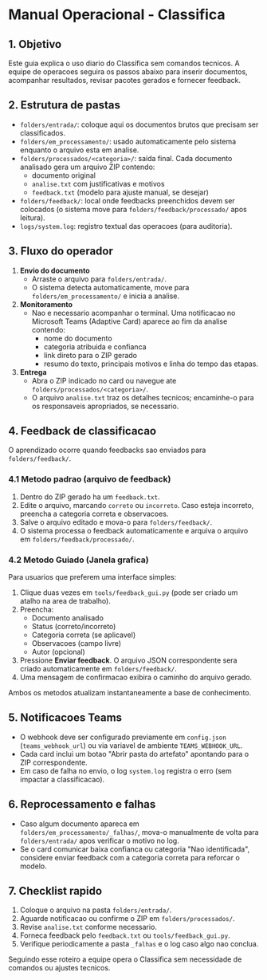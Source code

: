 # Manual Operacional - Classifica

## 1. Objetivo
Este guia explica o uso diario do Classifica sem comandos tecnicos. A equipe de operacoes seguira os passos abaixo para inserir documentos, acompanhar resultados, revisar pacotes gerados e fornecer feedback.

## 2. Estrutura de pastas
- `folders/entrada/`: coloque aqui os documentos brutos que precisam ser classificados.
- `folders/em_processamento/`: usado automaticamente pelo sistema enquanto o arquivo esta em analise.
- `folders/processados/<categoria>/`: saída final. Cada documento analisado gera um arquivo ZIP contendo:
  - documento original
  - `analise.txt` com justificativas e motivos
  - `feedback.txt` (modelo para ajuste manual, se desejar)
- `folders/feedback/`: local onde feedbacks preenchidos devem ser colocados (o sistema move para `folders/feedback/processado/` apos leitura).
- `logs/system.log`: registro textual das operacoes (para auditoria).

## 3. Fluxo do operador
1. **Envio do documento**
   - Arraste o arquivo para `folders/entrada/`.
   - O sistema detecta automaticamente, move para `folders/em_processamento/` e inicia a analise.
2. **Monitoramento**
   - Nao e necessario acompanhar o terminal. Uma notificacao no Microsoft Teams (Adaptive Card) aparece ao fim da analise contendo:
     - nome do documento
     - categoria atribuida e confianca
     - link direto para o ZIP gerado
     - resumo do texto, principais motivos e linha do tempo das etapas.
3. **Entrega**
   - Abra o ZIP indicado no card ou navegue ate `folders/processados/<categoria>/`.
   - O arquivo `analise.txt` traz os detalhes tecnicos; encaminhe-o para os responsaveis apropriados, se necessario.

## 4. Feedback de classificacao
O aprendizado ocorre quando feedbacks sao enviados para `folders/feedback/`.

### 4.1 Metodo padrao (arquivo de feedback)
1. Dentro do ZIP gerado ha um `feedback.txt`.
2. Edite o arquivo, marcando `correto` ou `incorreto`. Caso esteja incorreto, preencha a categoria correta e observacoes.
3. Salve o arquivo editado e mova-o para `folders/feedback/`.
4. O sistema processa o feedback automaticamente e arquiva o arquivo em `folders/feedback/processado/`.

### 4.2 Metodo Guiado (Janela grafica)
Para usuarios que preferem uma interface simples:
1. Clique duas vezes em `tools/feedback_gui.py` (pode ser criado um atalho na area de trabalho).
2. Preencha:
   - Documento analisado
   - Status (correto/incorreto)
   - Categoria correta (se aplicavel)
   - Observacoes (campo livre)
   - Autor (opcional)
3. Pressione **Enviar feedback**. O arquivo JSON correspondente sera criado automaticamente em `folders/feedback/`.
4. Uma mensagem de confirmacao exibira o caminho do arquivo gerado.

Ambos os metodos atualizam instantaneamente a base de conhecimento.

## 5. Notificacoes Teams
- O webhook deve ser configurado previamente em `config.json` (`teams_webhook_url`) ou via variavel de ambiente `TEAMS_WEBHOOK_URL`.
- Cada card inclui um botao "Abrir pasta do artefato" apontando para o ZIP correspondente.
- Em caso de falha no envio, o log `system.log` registra o erro (sem impactar a classificacao).

## 6. Reprocessamento e falhas
- Caso algum documento apareca em `folders/em_processamento/_falhas/`, mova-o manualmente de volta para `folders/entrada/` apos verificar o motivo no log.
- Se o card comunicar baixa confianca ou categoria "Nao identificada", considere enviar feedback com a categoria correta para reforcar o modelo.

## 7. Checklist rapido
1. Coloque o arquivo na pasta `folders/entrada/`.
2. Aguarde notificacao ou confirme o ZIP em `folders/processados/`.
3. Revise `analise.txt` conforme necessario.
4. Forneca feedback pelo `feedback.txt` ou `tools/feedback_gui.py`.
5. Verifique periodicamente a pasta `_falhas` e o log caso algo nao conclua.

Seguindo esse roteiro a equipe opera o Classifica sem necessidade de comandos ou ajustes tecnicos.
